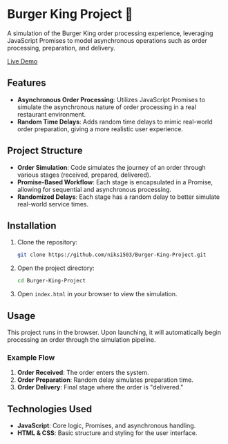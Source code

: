 # Burger King Project 🍔

A simulation of the Burger King order processing experience, leveraging JavaScript Promises to model asynchronous operations such as order processing, preparation, and delivery.

[Live Demo](https://niks1503.github.io/Burger-King-Project/)

## Features
- **Asynchronous Order Processing**: Utilizes JavaScript Promises to simulate the asynchronous nature of order processing in a real restaurant environment.
- **Random Time Delays**: Adds random time delays to mimic real-world order preparation, giving a more realistic user experience.

## Project Structure
- **Order Simulation**: Code simulates the journey of an order through various stages (received, prepared, delivered).
- **Promise-Based Workflow**: Each stage is encapsulated in a Promise, allowing for sequential and asynchronous processing.
- **Randomized Delays**: Each stage has a random delay to better simulate real-world service times.

## Installation
1. Clone the repository:
   ```bash
   git clone https://github.com/niks1503/Burger-King-Project.git
   ```
2. Open the project directory:
   ```bash
   cd Burger-King-Project
   ```
3. Open `index.html` in your browser to view the simulation.

## Usage
This project runs in the browser. Upon launching, it will automatically begin processing an order through the simulation pipeline.

### Example Flow
1. **Order Received**: The order enters the system.
2. **Order Preparation**: Random delay simulates preparation time.
3. **Order Delivery**: Final stage where the order is "delivered."

## Technologies Used
- **JavaScript**: Core logic, Promises, and asynchronous handling.
- **HTML & CSS**: Basic structure and styling for the user interface.


